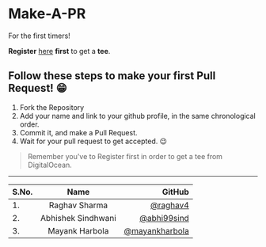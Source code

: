 # Make-A-PR 
For the first timers!

**Register** [here](https://hacktoberfest.digitalocean.com/profile) **first** to get a **tee**.

## Follow these steps to make your first Pull Request! 😁

1. Fork the Repository
2. Add your name and link to your github profile, in the same chronological order.
3. Commit it, and make a Pull Request. 
4. Wait for your pull request to get accepted. 😉

> Remember you've to Register first in order to get a tee from DigitalOcean. 

<hr>


<!--Don't Remove this Comment, Enter your Name in YOUR NAME SECTION , & github profile See down below for eg.-->
<!-- |  | You Name here.  | Your Github |-->

| S.No.        | Name           | GitHub |
| -------------|:-------------:| -----:|
| 1.           | Raghav Sharma | [@raghav4](https://github.com/raghav4) |
| 2.           | Abhishek Sindhwani | [@abhi99sind](https://github.com/abhi99sind)  |
| 3.           | Mayank Harbola | [@mayankharbola](https://github.com/MayankHarbola)  |
